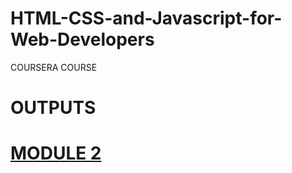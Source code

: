 # HTML-CSS-and-Javascript-for-Web-Developers
COURSERA COURSE

# OUTPUTS
# [MODULE 2](https://devansh-dj007.github.io/HTML-CSS-and-Javascript-for-Web-Developers/MODULE%202/index.html)
